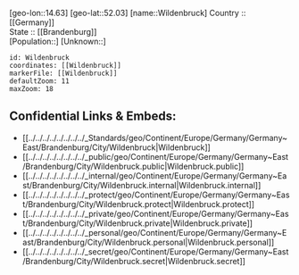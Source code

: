 ﻿---
location: [52.03,14.63] 
mapzoom: [7,12] 
mapmarker: city 
type: City
tags:
- geo/City


SpocWebEntityId: 35607
isDeleted: false
confidential: public

---
[geo-lon::14.63] 
[geo-lat::52.03] 
[name::Wildenbruck] 
Country :: [[Germany]]  
State :: [[Brandenburg]]  
[Population::] 
[Unknown::] 


```leaflet
id: Wildenbruck
coordinates: [[Wildenbruck]] 
markerFile: [[Wildenbruck]] 
defaultZoom: 11 
maxZoom: 18
```


## Confidential Links & Embeds: 
- [[../../../../../../../../_Standards/geo/Continent/Europe/Germany/Germany~East/Brandenburg/City/Wildenbruck|Wildenbruck]] 
- [[../../../../../../../../_public/geo/Continent/Europe/Germany/Germany~East/Brandenburg/City/Wildenbruck.public|Wildenbruck.public]] 
- [[../../../../../../../../_internal/geo/Continent/Europe/Germany/Germany~East/Brandenburg/City/Wildenbruck.internal|Wildenbruck.internal]] 
- [[../../../../../../../../_protect/geo/Continent/Europe/Germany/Germany~East/Brandenburg/City/Wildenbruck.protect|Wildenbruck.protect]] 
- [[../../../../../../../../_private/geo/Continent/Europe/Germany/Germany~East/Brandenburg/City/Wildenbruck.private|Wildenbruck.private]] 
- [[../../../../../../../../_personal/geo/Continent/Europe/Germany/Germany~East/Brandenburg/City/Wildenbruck.personal|Wildenbruck.personal]] 
- [[../../../../../../../../_secret/geo/Continent/Europe/Germany/Germany~East/Brandenburg/City/Wildenbruck.secret|Wildenbruck.secret]] 

